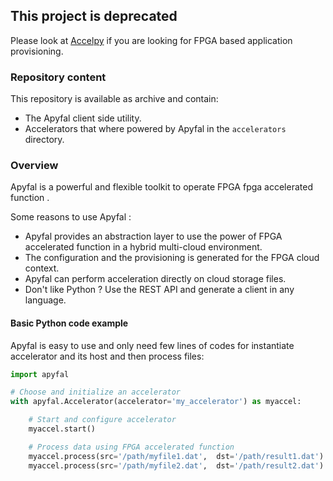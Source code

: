 ## This project is deprecated

Please look at [Accelpy](https://github.com/Accelize/accelpy) if you are looking
for FPGA based application provisioning.


### Repository content

This repository is available as archive and contain:

* The Apyfal client side utility.
* Accelerators that where powered by Apyfal in the `accelerators` directory.


### Overview

Apyfal is a powerful and flexible toolkit to operate FPGA fpga accelerated
function .

Some reasons to use Apyfal :

+ Apyfal provides an abstraction layer to use the power of FPGA accelerated
  function in a hybrid multi-cloud environment.
+ The configuration and the provisioning is generated for the FPGA cloud
  context.
+ Apyfal can perform acceleration directly on cloud storage files.
+ Don't like Python ? Use the REST API and generate a client in any language.


#### Basic Python code example

Apyfal is easy to use and only need few lines of codes for instantiate
accelerator and its host and then process files:

```python
import apyfal

# Choose and initialize an accelerator
with apyfal.Accelerator(accelerator='my_accelerator') as myaccel:

    # Start and configure accelerator
    myaccel.start()

    # Process data using FPGA accelerated function
    myaccel.process(src='/path/myfile1.dat',  dst='/path/result1.dat')
    myaccel.process(src='/path/myfile2.dat',  dst='/path/result2.dat')
```
